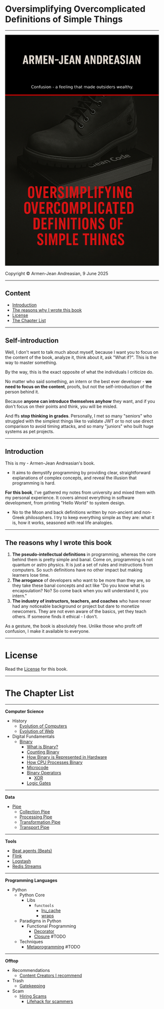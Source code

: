 # Oversimplifying Overcomplicated Definitions of Simple Things

---
[![cover.png](.github/img/cover.png)](Offtop/Scam/Clean%20Code.md)

Copyright © Armen-Jean Andreasian, 9 June 2025

---
## Content

- [Introduction](#introduction)
- [The reasons why I wrote this book](#the-reasons-why-i-wrote-this-book)
- [License](#license)
- [The Chapter List](#the-chapter-list)

---
## Self-introduction

Well, I don't want to talk much about myself, because I want you to focus on the content of the book, analyze it, think about it, ask "What if?". This is the way to master something.

By the way, this is the exact opposite of what the individuals I criticize do.

No matter who said something, an intern or the best ever developer - **we need to focus on the content**, proofs, but not the self-introduction of the person behind it.

Because **anyone can introduce themselves anyhow** they want, and if you don't focus on their points and think, you will be misled.

And ffs **stop thinking in grades**. Personally, I met so many "seniors" who struggled with the simplest things like to validate JWT or to not use direct comparison to avoid timing attacks, and so many "juniors" who built huge systems as pet projects.

---
## Introduction

This is my - Armen-Jean Andreasian's book. 

- It aims to demystify programming by providing clear, straightforward explanations of complex concepts, and reveal the illusion that programming is hard.

**For this book**, I’ve gathered my notes from university and mixed them with my personal experience. It covers almost everything in software development, from printing "Hello World" to system design.

- No to the Moon and back definitions written by non-ancient and non-Greek philosophers. I try to keep everything simple as they are: what it is, how it works, seasoned with real life analogies.

---
## The reasons why I wrote this book

1. **The pseudo-intellectual definitions** in programming, whereas the core behind them is pretty simple and banal. Come on, programming is not quantum or astro physics. It is just a set of rules and instructions from computers. So such definitions have no other impact but making learners lose time.
2. **The arrogance** of developers who want to be more than they are, so they take these banal concepts and act like "Do you know what is encapsulation? No? So come back when you will understand it, you intern."
3. **The industry of instructors, teachers, and coaches** who have never had any noticeable background or project but dare to monetize newcomers. They are not even aware of the basics, yet they teach others. If someone finds it ethical - I don't.

As a gesture, the book is absolutely free. Unlike those who profit off confusion, I make it available to everyone.

---
# License
Read the [License](License.md) for this book.


----
# The Chapter List

---
**Computer Science**
- History
  - [Evolution of Computers](Computer%20Science/History/Evolution%20of%20Computers.md)
  - [Evolution of Web](Computer%20Science/History/Evolution%20of%20Web.md)
- Digital Fundamentals
  - [Binary](Computer%20Science/Digital%20Fundamentals/Binary/README.md)
    - [What is Binary?](Computer%20Science/Digital%20Fundamentals/Binary/What%20is%20binary.md)
    - [Counting Binary](Computer%20Science/Digital%20Fundamentals/Binary/Counting%20Binary.md)
    - [How Binary is Represented in Hardware](Computer%20Science/Digital%20Fundamentals/Binary/How%20Binary%20is%20Represented%20in%20Hardware.md)
    - [How CPU Processes Binary](Computer%20Science/Digital%20Fundamentals/Binary/How%20CPU%20Processes%20Binary.md)
    - [Microcode](Computer%20Science/Digital%20Fundamentals/Binary/Microcode.md)
    - [Binary Operators](Computer%20Science/Digital%20Fundamentals/Binary/Binary%20Operators/README.md)
      - [XOR](Computer%20Science/Digital%20Fundamentals/Binary/Binary%20Operators/XOR.md) 
    - [Logic Gates](Computer%20Science/Digital%20Fundamentals/Binary/Logic%20Gates%20%26%20Binary%20Operators/Logic%20Gates.md)

---
**Data**
- [Pipe](Data/Pipe/Pipe.md)
  - [Collection Pipe](Data/Pipe/Types%20of%20Pipes/Collection%20Pipe.md)
  - [Processing Pipe](Data/Pipe/Types%20of%20Pipes/Processing%20Pipe.md)
  - [Transformation Pipe](Data/Pipe/Types%20of%20Pipes/Transformation%20Pipe.md)
  - [Transport Pipe](Data/Pipe/Types%20of%20Pipes/Transport%20Pipe.md)

---
**Tools**
- [Beat agents (Beats)](Tools/Beats/Beats.md)
- [Flink](Tools/Flink/Flink.md)
- [Logstash](Tools/Logstash/Logstash.md)
- [Redis Streams](Tools/Redis%20Streams/Redis%20Streams.md)

---
**Programming Languages**
- Python
  - Python Core
    - Libs
      - `functools`
        - [lru_cache](Programming%20Languages/Python/Python%20Core/Libs/functools/lru_cache.md)
        - [wraps](Programming%20Languages/Python/Python%20Core/Libs/functools/wraps.md)
  - Paradigms in Python
    - Functional Programming
      - [Decorator](Programming%20Languages/Python/Paradigms%20in%20Python/Functional%20Programming/Decorator/decorator.md)
      - [Closure](Programming%20Languages/Python/Paradigms%20in%20Python/Functional%20Programming/Closure/closure.md) #TODO
  - Techniques
    - [Metaprogramming](Programming%20Languages/Python/Techniques/Metaprogramming/metaprogramming.md) #TODO

---
**Offtop**
- Recommendations
  - [Content Creators I recommend](Offtop/Recommendations/Content%20Creators.md)
- Trash
  - [Gatekeeping](Offtop/Trash/Gatekeeping.md)
- Scam
  - [Hiring Scams](Offtop/Scam/Hiring%20Scams)
    - [Lifehack for scammers](Offtop/Scam/Hiring%20Scams/Lifehack%20for%20scammers.md)

